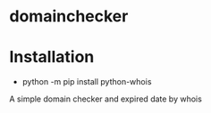 # domainchecker
<h1> Installation </h1>

- python -m pip install python-whois


A simple domain checker and expired date by whois
